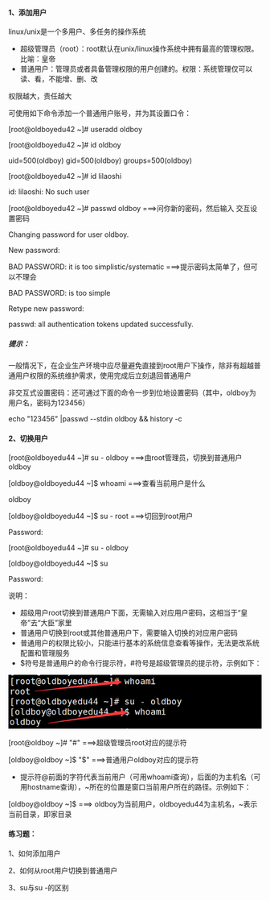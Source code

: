 #### 1、添加用户

linux/unix是一个多用户、多任务的操作系统

* 超级管理员（root）：root默认在unix/linux操作系统中拥有最高的管理权限。比喻：皇帝
* 普通用户：管理员或者具备管理权限的用户创建的。权限：系统管理仅可以读、看，不能增、删、改

权限越大，责任越大

可使用如下命令添加一个普通用户账号，并为其设置口令：

\[root@oldboyedu42 ~\]\# useradd  oldboy

\[root@oldboyedu42 ~\]\# id  oldboy

uid=500\(oldboy\) gid=500\(oldboy\) groups=500\(oldboy\)

\[root@oldboyedu42 ~\]\# id  lilaoshi

id: lilaoshi: No such user

\[root@oldboyedu42 ~\]\# passwd   oldboy   ===&gt;问你新的密码，然后输入 交互设置密码

Changing password for user oldboy.

New password:

BAD PASSWORD: it is too simplistic/systematic  ===&gt;提示密码太简单了，但可以不理会

BAD PASSWORD: is too simple

Retype new password:

passwd: all authentication tokens updated successfully.

##### 提示：

一般情况下，在企业生产环境中应尽量避免直接到root用户下操作，除非有超越普通用户权限的系统维护需求，使用完成后立刻退回普通用户

非交互式设置密码：还可通过下面的命令一步到位地设置密码（其中，oldboy为用户名，密码为123456）

echo "123456" \|passwd --stdin oldboy && history -c

#### 2、切换用户

\[root@oldboyedu44 ~\]\# su - oldboy     ===&gt;由root管理员，切换到普通用户oldboy

\[oldboy@oldboyedu44 ~\]$ whoami        ===&gt;查看当前用户是什么

oldboy

\[oldboy@oldboyedu44 ~\]$ su - root     ===&gt;切回到root用户

Password:

\[root@oldboyedu44 ~\]\# su - oldboy

\[oldboy@oldboyedu44 ~\]$ su

Password:

说明：

* 超级用户root切换到普通用户下面，无需输入对应用户密码，这相当于“皇帝”去“大臣”家里
* 普通用户切换到root或其他普通用户下，需要输入切换的对应用户密码
* 普通用户的权限比较小，只能进行基本的系统信息查看等操作，无法更改系统配置和管理服务
* $符号是普通用户的命令行提示符，\#符号是超级管理员的提示符，示例如下：

![](/assets/6-4.png)

\[root@oldboy ~\]\#       "\#" ===&gt;超级管理员root对应的提示符

\[oldboy@oldboy ~\]$     "$" ===&gt;普通用户oldboy对应的提示符

* 提示符@前面的字符代表当前用户（可用whoami查询），后面的为主机名（可用hostname查询），~所在的位置是窗口当前用户所在的路径。示例如下：

\[oldboy@oldboy ~\]$  ===&gt; oldboy为当前用户，oldboyedu44为主机名，~表示当前目录，即家目录

#### 练习题：

1、如何添加用户

2、如何从root用户切换到普通用户

3、su与su -的区别



